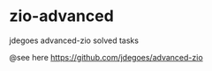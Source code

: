 # zio-advanced
jdegoes advanced-zio solved tasks

@see here  https://github.com/jdegoes/advanced-zio

